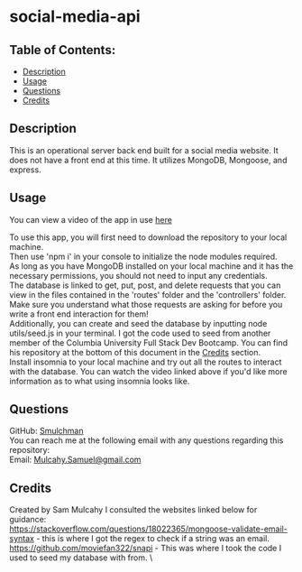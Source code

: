 # social-media-api

## Table of Contents:
- [Description](#description)
- [Usage](#usage)
- [Questions](#questions)
- [Credits](#credits)

## Description

This is an operational server back end built for a social media website. It does not have a front end at this time. It utilizes MongoDB, Mongoose, and express.

## Usage

You can view a video of the app in use [here](https://drive.google.com/file/d/1lBd-9h2sQc7O-HI2O4rx4y0RHTqs11Pv/view)

To use this app, you will first need to download the repository to your local machine.\
Then use 'npm i' in your console to initialize the node modules required.\
As long as you have MongoDB installed on your local machine and it has the necessary permissions, you should not need to input any credentials.\
The database is linked to get, put, post, and delete requests that you can view in the files contained in the 'routes' folder and the 'controllers' folder.\
Make sure you understand what those requests are asking for before you write a front end interaction for them!\
Additionally, you can create and seed the database by inputting node utils/seed.js in your terminal. I got the code used to seed from another member of the Columbia University Full Stack Dev Bootcamp. You can find his repository at the bottom of this document in the [Credits](#credits) section.\
Install insomnia to your local machine and try out all the routes to interact with the database. You can watch the video linked above if you'd like more information as to what using insomnia looks like.

## Questions

GitHub: [Smulchman](https://github.com/Smulchman)\
You can reach me at the following email with any questions regarding this repository:\
Email: Mulcahy.Samuel@gmail.com

## Credits
Created by Sam Mulcahy
I consulted the websites linked below for guidance:\
https://stackoverflow.com/questions/18022365/mongoose-validate-email-syntax - this is where I got the regex to check if a string was an email. \
https://github.com/moviefan322/snapi - This was where I took the code I used to seed my database with from. \
